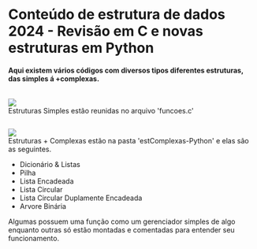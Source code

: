 # Conteúdo de estrutura de dados 2024  - Revisão em C e novas estruturas em Python

#### Aqui existem vários códigos com diversos tipos diferentes estruturas, das simples á +complexas.
<code> <img src="https://img.shields.io/badge/C-00599C?style=flat-the-badge&logo=c&logoColor=white" /> </code> Estruturas Simples estão reunidas no arquivo 'funcoes.c'

<code> <img src="https://img.shields.io/badge/Python-FFD43B?style=flat-the-badge&logo=python&logoColor=blue"/> </code> Estruturas + Complexas estão na pasta 'estComplexas-Python' e elas são as seguintes.

- Dicionário & Listas
- Pilha
- Lista Encadeada
- Lista Circular
- Lista Circular Duplamente Encadeada
- Arvore Binária

Algumas possuem uma função como um gerenciador simples de algo enquanto outras só estão montadas e comentadas para entender seu funcionamento.
